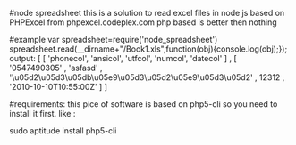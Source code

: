 #node spreadsheet
this is a solution to read excel files in node js
based on PHPExcel from phpexcel.codeplex.com
php based is better then nothing

#example
    var spreadsheet=require('node_spreadsheet')
    spreadsheet.read(__dirname+"/Book1.xls",function(obj){console.log(obj);});
output:
    [ [ 'phonecol', 'ansicol', 'utfcol', 'numcol', 'datecol' ]
    , [ '0547490305'
      , 'asfasd'
      , '\u05d2\u05d3\u05db\u05e9\u05d3\u05d2\u05e9\u05d3\u05d2'
      , 12312
      , '2010-10-10T10:55:00Z'
      ]
    ]


#requirements:
this pice of software is based on php5-cli so you need to install it first.
like :

sudo aptitude install php5-cli
